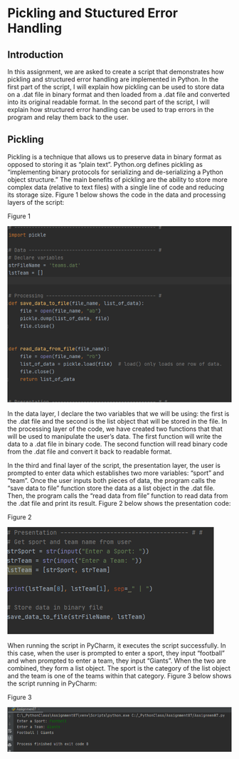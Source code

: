 # Pickling and Stuctured Error Handling
## Introduction
In this assignment, we are asked to create a script that demonstrates how pickling and structured error handling are implemented in Python. In the first part of the script, I will explain how pickling can be used to store data on a .dat file in binary format and then loaded from a .dat file and converted into its original readable format. In the second part of the script, I will explain how structured error handling can be used to trap errors in the program and relay them back to the user. 
## Pickling
Pickling is a technique that allows us to preserve data in binary format as opposed to storing it as “plain text”. Python.org defines pickling as “implementing binary protocols for serializing and de-serializing a Python object structure.” The main benefits of pickling are the ability to store more complex data (relative to text files) with a single line of code and reducing its storage size. Figure 1 below shows the code in the data and processing layers of the script:

Figure 1

![Figure 1]( https://github.com/shpy086/IntroToProg-Python-Mod07/blob/master/Figure1.png)

In the data layer, I declare the two variables that we will be using: the first is the .dat file and the second is the list object that will be stored in the file. In the processing layer of the code, we have created two functions that that will be used to manipulate the user’s data. The first function will write the data to a .dat file in binary code. The second function will read binary code from the .dat file and convert it back to readable format. 

In the third and final layer of the script, the presentation layer, the user is prompted to enter data which establishes two more variables: “sport” and “team”. Once the user inputs both pieces of data, the program calls the “save data to file” function store the data as a list object in the .dat file. Then, the program calls the “read data from file” function to read data from the .dat file and print its result. Figure 2 below shows the presentation code:

Figure 2

![Figure 2](https://github.com/shpy086/IntroToProg-Python-Mod07/blob/master/Figure2.png)

When running the script in PyCharm, it executes the script successfully. In this case, when the user is prompted to enter a sport, they input “football” and when prompted to enter a team, they input “Giants”. When the two are combined, they form a list object. The sport is the category of the list object and the team is one of the teams within that category. Figure 3 below shows the script running in PyCharm:

Figure 3

![Figure 3]( https://github.com/shpy086/IntroToProg-Python-Mod07/blob/master/Figure3.png) 
